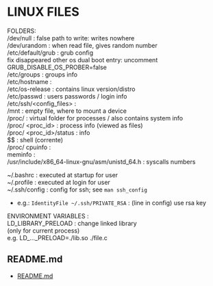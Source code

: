 # LINUX FILES  
  
  
  
FOLDERS:  
/dev/null : false path to write: writes nowhere  
/dev/urandom : when read file, gives random number  
/etc/default/grub : grub config  
		fix disappeared other os dual boot entry: uncomment GRUB_DISABLE_OS_PROBER=false  
/etc/groups : groups info  
/etc/hostname :   
/etc/os-release : contains linux version/distro  
/etc/passwd : users passwords / login info  
/etc/ssh/<config_files> :   
/mnt : empty file, where to mount a device  
/proc/ : virtual folder for processes / also contains system info  
	/proc/	<proc_id> : process info (viewed as files)  
	/proc/ <proc_id>/status : info  
		$$ : shell (corrente)  
	/proc/	cpuinfo :   
		meminfo :   
/usr/include/x86_64-linux-gnu/asm/unistd_64.h : syscalls numbers  

~/.bashrc : executed at startup for user  
~/.profile : executed at login for user  
~/.ssh/config : config for ssh; see `man ssh_config`  
*	e.g.: `IdentityFile ~/.ssh/PRIVATE_RSA` : (line in config) use rsa key
  
ENVIRONMENT VARIABLES :  
LD_LIBRARY_PRELOAD : change linked library  
	(only for current process)  
	e.g. LD_…_PRELOAD=./lib.so ./file.c  

## README.md  
*	[README.md](./README.md)  

